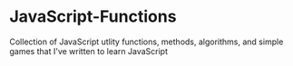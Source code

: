 # JavaScript-Functions

Collection of JavaScript utlity functions, methods, algorithms, and simple games that I've written to learn JavaScript
